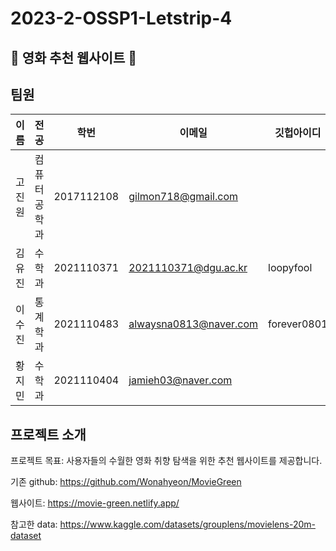 # 2023-2-OSSP1-Letstrip-4
## 🍿 영화 추천 웹사이트 🍿
## 팀원
| 이름 | 전공 | 학번 | 이메일 | 깃헙아이디 |
| ----- | ---------- | ---------- | --------- | ---------- |
| 고진원 | 컴퓨터공학과 | 2017112108 | gilmon718@gmail.com |   |
| 김유진 | 수학과 | 2021110371 | 2021110371@dgu.ac.kr | loopyfool |
| 이수진 | 통계학과 | 2021110483 | alwaysna0813@naver.com | forever0801 |
| 황지민 | 수학과 | 2021110404 | jamieh03@naver.com |   |

## 프로젝트 소개
프로젝트 목표: 사용자들의 수월한 영화 취향 탐색을 위한 추천 웹사이트를 제공합니다.

기존 github: https://github.com/Wonahyeon/MovieGreen

웹사이트: https://movie-green.netlify.app/

참고한 data: https://www.kaggle.com/datasets/grouplens/movielens-20m-dataset
